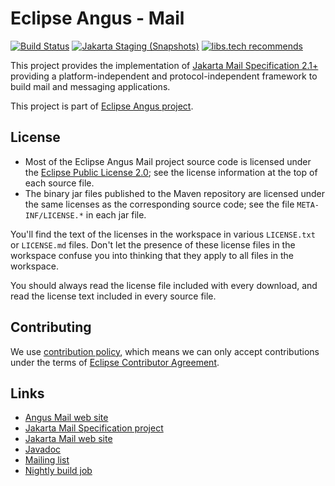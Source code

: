 # Eclipse Angus - Mail

[![Build Status](https://github.com/eclipse-ee4j/angus-mail/actions/workflows/maven.yml/badge.svg?branch=master)](https://github.com/eclipse-ee4j/angus-mail/actions/workflows/maven.yml?branch=master)
[![Jakarta Staging (Snapshots)](https://img.shields.io/nexus/s/https/jakarta.oss.sonatype.org/org.eclipse.angus/angus-mail.svg)](https://jakarta.oss.sonatype.org/content/repositories/staging/org/eclipse/angus/angus-mail/)
[![libs.tech recommends](https://libs.tech/project/387486323/badge.svg)](https://libs.tech/project/387486323/angus-mail)

This project provides the implementation of [Jakarta Mail Specification 2.1+](https://jakarta.ee/specifications/mail/)
providing a platform-independent and
protocol-independent framework to build mail and messaging applications.

This project is part of [Eclipse Angus project](https://projects.eclipse.org/projects/ee4j.angus).

## License

* Most of the Eclipse Angus Mail project source code is licensed
  under the [Eclipse Public License 2.0](https://www.eclipse.org/legal/epl-2.0/);
  see the license information at the top of each source file.
* The binary jar files published to the Maven repository are licensed
  under the same licenses as the corresponding source code;
  see the file `META-INF/LICENSE.*` in each jar file.

You'll find the text of the licenses in the workspace in various `LICENSE.txt` or `LICENSE.md` files.
Don't let the presence of these license files in the workspace confuse you into thinking
that they apply to all files in the workspace.

You should always read the license file included with every download, and read
the license text included in every source file.

## Contributing

We use [contribution policy](CONTRIBUTING.md), which means we can only accept contributions under
the terms of [Eclipse Contributor Agreement](http://www.eclipse.org/legal/ECA.php).

## Links

* [Angus Mail web site](https://eclipse-ee4j.github.io/angus-mail/)
* [Jakarta Mail Specification project](https://github.com/jakartaee/mail-api)
* [Jakarta Mail web site](https://jakartaee.github.io/mail-api/)
* [Javadoc](https://eclipse-ee4j.github.io/angus-mail/docs/api)
* [Mailing list](https://accounts.eclipse.org/mailing-list/angus-dev)
* [Nightly build job](https://ci.eclipse.org/angus/job/angus-mail-master-build/)
